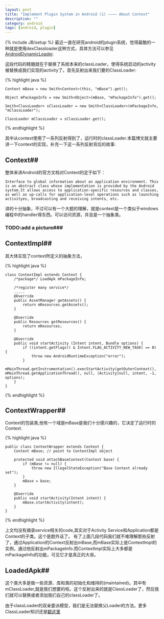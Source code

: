 ```yaml
---
layout: post
title: "Implement Plugin System in Android (1) ———— About Context"
description: ""
category: android
tags: [android, plugin]
---
```

{% include JB/setup %}
最近一直在研究android的plugin系统，觉得最酷的一种就是使用dexClassloader这种方式，具体方法可以参见[AndroidDynamicLoader][1]. 

这段代码的精髓就在于替换了系统本来的classLoader，使得系统启动的activity被替换成我们实现的activity了。首先反射出来我们要的ClassLoader:

{% highlight java %}

	Context mBase = new Smith<Context>(this, "mBase").get();
	
	Object mPackageInfo = new Smith<Object>(mBase, "mPackageInfo").get();
	
	Smith<ClassLoader> sClassLoader = new Smith<ClassLoader>(mPackageInfo, "mClassLoader");
	
	ClassLoader mClassLoader = sClassLoader.get();
			
{% endhighlight %}

其中从context使用了一系列反射得到了，运行时的classLoader.本篇博文就主要讲一下context的实现，补充一下这一系列反射背后的故事:

## Context##
整体来讲Android的官方文档对Context的定于如下：

	Interface to global information about an application environment. This is an abstract class whose implementation is provided by the Android system.It allows access to application-specific resources and classes, as well as up-calls for application-level operations such as launching activityes, broadcasting and receiving intents, etc.
	
讲的十分抽象，不过可以有一个大题的理解，就是context是一个类似于windows编程中的handler得东西。可以访问资源，并且是一个抽象类。

### TODO:add a picture###

## ContextImpl##
其大体实现了context所定义的抽象方法，

{% highlight java %}

	class ContextImpl extends Context {
		/*package*/ LoadApk mPackageInfo;
		
		/*register many service*/
		.....
		@Override
		public AssetManager getAssets() {
			return mResources.getAssets();
		}
		
		@Override
		public Resources getResources() {
			return mResources;
		}
		
		@Override
		public void startActivity (Intent intent, Bundle options) {
			if ((intent.getFlags() & Intent.FLAG_ACTIVITY_NEW_TASK) == 0) {
				throw new AndroidRuntimeException("error");
			}
			mMainThread.getInstrumentation().execStartActivity(getOuterContext(), mMainThread.getApplicationThread(), null, (Activity)null, intent, -1, options);
		}
 	}
	
{% endhighlight %}

## ContextWrapper##
Context的包装类,他有一个域是mBase是我们十分感兴趣的，它决定了运行时的Context.

{% highlight java %}

	public class ContextWrapper extends Context {
		Context mBase; // point to ContextImpl object
		
		protected void attachBaseContext(Context base) {
			if (mBase != null) {
				throw new IllegalStateException("Base Context already set");
			}
			mBase = base;
		}
		
		@Override
		public void startActivity(Intent intent) {
			mBase.startActivity(intent);
		}
	}
	
{% endhighlight %}

上文均没有摘录service相关的code,其实对于Activity Service和Application都是Context的子类。这个是题外话了。 有了上面几段代码我们就不难理解那些反射了，通过Application的Context反射出mBase,而mBase实际上是ContextImpl的实例，通过他反射出mPackageInfo.而ContextImpl实际上大多都是mPackageInfo的功能，可见它才是真正的大哥。

## LoadedApk##
这个类大多是做一些资源、库和类的初始化和维持的(maintained)。其中有mClassLoader,就是我们想要的啦。这个反射出来的就是ClassLoader了，然后我们就可以替换或者添加我们自己的classLoader了。

由于classLoader的双亲委派模型，我们是无法替换父Loader的方法。更多ClassLoader知识还是[戳这里][2]

[1]: https://github.com/Rookery/AndroidDynamicLoader
[2]: http://docs.oracle.com/javase/6/docs/api/java/lang/ClassLoader.html
